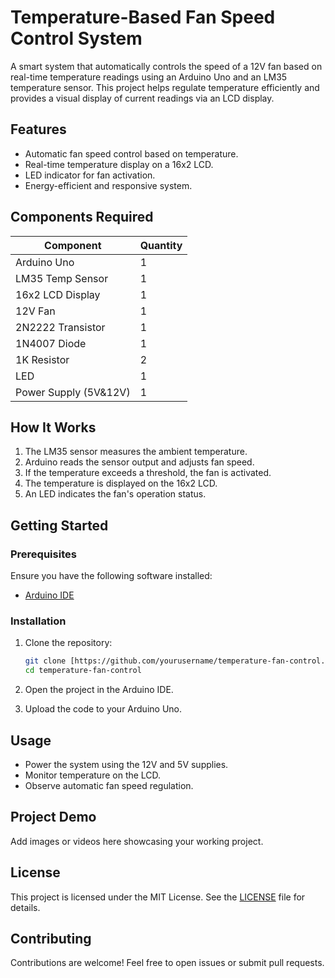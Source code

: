 # Temperature-Based Fan Speed Control System

A smart system that automatically controls the speed of a 12V fan based on real-time temperature readings using an Arduino Uno and an LM35 temperature sensor. This project helps regulate temperature efficiently and provides a visual display of current readings via an LCD display.

## Features

- Automatic fan speed control based on temperature.
- Real-time temperature display on a 16x2 LCD.
- LED indicator for fan activation.
- Energy-efficient and responsive system.

## Components Required

| Component             | Quantity |
|-----------------------|----------|
| Arduino Uno           | 1        |
| LM35 Temp Sensor      | 1        |
| 16x2 LCD Display      | 1        |
| 12V Fan               | 1        |
| 2N2222 Transistor     | 1        |
| 1N4007 Diode          | 1        |
| 1K Resistor           | 2        |
| LED                   | 1        |
| Power Supply (5V&12V) | 1        |

## How It Works

1. The LM35 sensor measures the ambient temperature.
2. Arduino reads the sensor output and adjusts fan speed.
3. If the temperature exceeds a threshold, the fan is activated.
4. The temperature is displayed on the 16x2 LCD.
5. An LED indicates the fan's operation status.

## Getting Started

### Prerequisites

Ensure you have the following software installed:
- [Arduino IDE](https://www.arduino.cc/en/software)

### Installation

1. Clone the repository:
   ```bash
   git clone [https://github.com/yourusername/temperature-fan-control.git
   cd temperature-fan-control
   ```

2. Open the project in the Arduino IDE.

3. Upload the code to your Arduino Uno.

## Usage

- Power the system using the 12V and 5V supplies.
- Monitor temperature on the LCD.
- Observe automatic fan speed regulation.

## Project Demo

Add images or videos here showcasing your working project.

## License

This project is licensed under the MIT License. See the [LICENSE](LICENSE) file for details.

## Contributing

Contributions are welcome! Feel free to open issues or submit pull requests.


